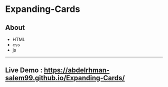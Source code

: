 # Expanding-Cards



About
---
- HTML 
- css 
- js


--- 

## Live Demo : <https://abdelrhman-salem99.github.io/Expanding-Cards/>
